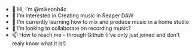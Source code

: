 - 👋 Hi, I’m @mikeonb4c
- 👀 I’m interested in Creating music in Reaper DAW
- 🌱 I’m currently learning how to mix and produce music in a home studio
- 💞️ I’m looking to collaborate on recording music?
- 📫 How to reach me - through Github (I've only just joined and don't realy know what it is!)

<!---
mikeonb4c/mikeonb4c is a ✨ special ✨ repository because its `README.md` (this file) appears on your GitHub profile.
You can click the Preview link to take a look at your changes.
--->
